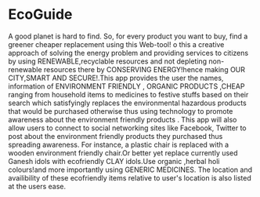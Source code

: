# EcoGuide
A good planet is hard to find. So, for every product you want to buy, find a greener cheaper replacement using this Web-tool!
o this a creative approach of solving the energy problem and providing services to citizens by using RENEWABLE,recyclable resources and not depleting non-renewable resources there by CONSERVING ENERGY!hence making OUR CITY,SMART AND SECURE!.This app provides the user the names, information of ENVIRONMENT FRIENDLY , ORGANIC PRODUCTS ,CHEAP ranging from household items to medicines to festive stuffs based on their search which satisfyingly replaces the environmental hazardous products that would be purchased otherwise thus using technology to promote awareness about the environment friendly products . This app will also allow users to connect to social networking sites like Facebook, Twitter to post about the environment friendly products they purchased thus spreading awareness. For instance, a plastic chair is replaced with a wooden environment friendly chair.Or better yet replace currently used Ganesh idols with ecofriendly CLAY idols.Use organic ,herbal holi colours!and more importantly using GENERIC MEDICINES. The location and availibility of these ecofriendly items relative to user's location is also listed at the users ease.
